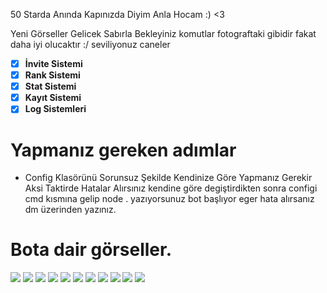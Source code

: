 50 Starda Anında Kapınızda Diyim Anla Hocam :) <3

Yeni Görseller Gelicek Sabırla Bekleyiniz komutlar fotograftaki gibidir fakat daha iyi olucaktır :/ seviliyonuz caneler 

- [x] **İnvite Sistemi**
- [x] **Rank Sistemi**
- [x] **Stat Sistemi**
- [x] **Kayıt Sistemi**
- [x] **Log Sistemleri**

# Yapmanız gereken adımlar

- Config Klasörünü Sorunsuz Şekilde Kendinize Göre Yapmanız Gerekir Aksi Taktirde Hatalar Alırsınız kendine göre degiştirdikten sonra configi cmd kısmına gelip node . yazıyorsunuz bot başlıyor eger hata alırsanız dm üzerinden yazınız.


# Bota dair görseller.
<img  src="https://cdn.discordapp.com/attachments/1097553839613288519/1103742312955248702/image.png">
<img  src="https://cdn.discordapp.com/attachments/1101241787655409664/1104724382993104906/image.png">
<img  src="https://cdn.discordapp.com/attachments/1101241787655409664/1103756704673443910/image.png">
<img  src="https://cdn.discordapp.com/attachments/1101241787655409664/1103757413221404792/image.png">
<img  src="https://cdn.discordapp.com/attachments/1101241787655409664/1104866137335943269/image.png">
<img  src="https://cdn.discordapp.com/attachments/1101241787655409664/1103758085488660561/image.png">
<img  src="https://cdn.discordapp.com/attachments/1101241787655409664/1104995135286161428/image.png">
<img  src="https://cdn.discordapp.com/attachments/1101241787655409664/1104716903487918171/image.png">
<img  src="https://cdn.discordapp.com/attachments/1101241787655409664/1104716903487918171/image.png">
<img  src="https://cdn.discordapp.com/attachments/1101241787655409664/1104720587307372544/image.png">
<img  src="https://media.discordapp.net/attachments/1097989540347658291/1101248438689091694/image.png?width=394&height=217">





